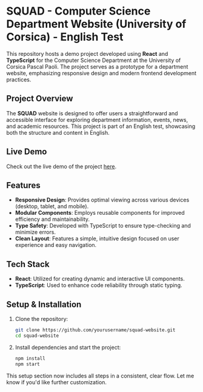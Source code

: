 # SQUAD - Computer Science Department Website (University of Corsica) - English Test

This repository hosts a demo project developed using **React** and **TypeScript** for the Computer Science Department at the University of Corsica Pascal Paoli. The project serves as a prototype for a department website, emphasizing responsive design and modern frontend development practices.

## Project Overview

The **SQUAD** website is designed to offer users a straightforward and accessible interface for exploring department information, events, news, and academic resources. This project is part of an English test, showcasing both the structure and content in English.

## Live Demo

Check out the live demo of the project [here](https://chakeryaakoub.github.io/WebsiteSQUAD/).

## Features

- **Responsive Design**: Provides optimal viewing across various devices (desktop, tablet, and mobile).
- **Modular Components**: Employs reusable components for improved efficiency and maintainability.
- **Type Safety**: Developed with TypeScript to ensure type-checking and minimize errors.
- **Clean Layout**: Features a simple, intuitive design focused on user experience and easy navigation.

## Tech Stack

- **React**: Utilized for creating dynamic and interactive UI components.
- **TypeScript**: Used to enhance code reliability through static typing.

## Setup & Installation

1. Clone the repository:

   ```bash
   git clone https://github.com/yourusername/squad-website.git
   cd squad-website
   ```

2. Install dependencies and start the project:
   ```bash
   npm install
   npm start
   ```

This setup section now includes all steps in a consistent, clear flow. Let me know if you'd like further customization.
